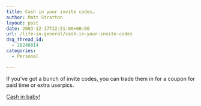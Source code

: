 ```yaml
---
title: Cash in your invite codes…
author: Matt Stratton
layout: post
date: 2003-12-17T22:51:00+00:00
url: /life-in-general/cash-in-your-invite-codes
dsq_thread_id:
  - 28248014
categories:
  - Personal

---
```

If you&#8217;ve got a bunch of invite codes, you can trade them in for a coupon for paid time or extra userpics.

[Cash in baby!][1]

 [1]: http://www.livejournal.com/community/lj_biz/205605.html